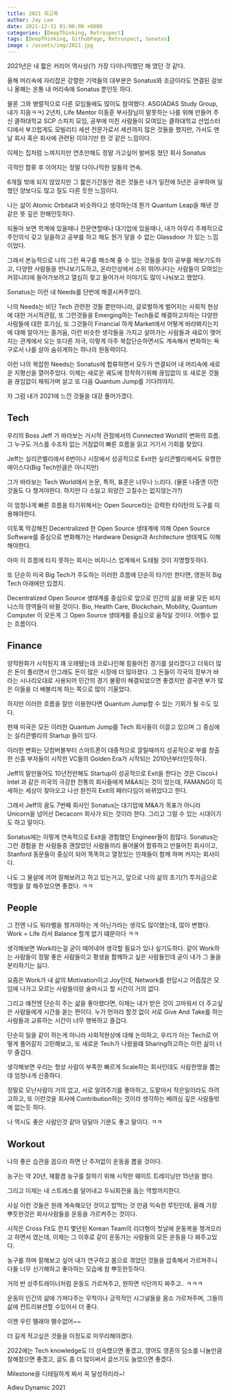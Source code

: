 ```yaml
---
title: 2021 회고록
author: Jay Lee
date: 2021-12-31 01:00:00 +0800
categories: [DeepThinking, Retrospect]
tags: [DeepThinking, GithubPage, Retrospect, Sonatus]
image : /assets/img/2021.jpg
---
```


2021년은 내 짧은 커리어 역사상(?) 가장 다이나믹했던 해 였던 것 같다.

올해 머리속에 자리잡은 강렬한 기억들의 대부분은 Sonatus와 조금이라도 연결된 걸보니 올해는 온통 내 머리속에 Sonatus 뿐인듯 하다. 

물론 그와 병렬적으로 다른 모임들에도 많이도 참여했다. ASG(ADAS Study Group, 내가 지음ㅋㅋ) 2년차, Life Mentor 이동훈 부사장님이 말못하는 나를 위해 만들어 주신 클하대학교 SCP 스피치 모임, 공부에 미친 사람들이 모여있는 클하대학교 산업스터디에서 부끄럽게도 모빌리티 세션 전문가로서 세션까지 많은 것들을 했지만, 가서도 맨날 회사 혹은 회사에 관련된 이야기만 한 것 같은 느낌이다. 

이제는 집처럼 느껴지지만 연초만해도 정말 가고싶어 발버둥 쳤던 회사 Sonatus

극적인 합류 후 이어지는 정말 다이나믹한 일들의 연속.

6개월 밖에 되지 않았지만 그 짧은기간동안 겪은 것들은 내가 일전에 5년은 공부하며 일했던 양보다도 많고 질도 다른 듯한 느낌이다.

나는 삶이 Atomic Orbital과 비슷하다고 생각하는데 뭔가 Quantum Leap을 해낸 것 같은 뜻 깊은 한해인듯하다.

되돌아 보면 학계에 있을때나 전문연할때나 대기업에 있을때나, 내가 아무리 주체적으로 주인의식 갖고 일을하고 공부를 하고 해도 뭔가 닿을 수 없는 Glassdoor 가 있는 느낌이었다.

그래서 본능적으로 나의 그런 욕구를 해소해 줄 수 있는 것들을 찾아 공부를 해보기도하고, 다양한 사람들을 만나보기도하고, 온라인상에서 소위 뛰어나다는 사람들이 모여있는 커뮤니티에 들어가보려고 열심히 찾고 들어가서 이야기도 많이 나눠보고 했었다. 

Sonatus는 이런 내 Needs를 단번에 해결시켜주었다. 

나의 Needs는 비단 Tech 관련한 것들 뿐만아니라,  글로벌하게 벌어지는 사회적 현상에 대한 거시적관점, 또 그런것들을 Emerging하는 Tech들로 해결하고자하는 다양한 사람들에 대한 호기심, 또 그것들이 Financial 하게 Market에서 어떻게 바라봐지는지에 대해 알아가는 즐거움, 이런 비슷한 생각들을 가지고 살아가는 사람들과 새로이 맺어지는 관계에서 오는 또다른 자극, 이렇게 아주 복잡단순하면서도 계속해서 변화하는 욕구로서 나를 살아 숨쉬게하는 하나의 원동력이다.

이런 나의 복잡한 Needs는 Sonatus에 합류하면서 모두가 연결되어 내 머리속에 새로운 지평선을 열어주었다. 이제는 새로운 궤도에 정착하기위해 끊임없이 또 새로운 것들을 끊임없이 채워가며 살고 또 다음 Quantum Jump를 기다려야지.

자 그럼 내가 2021에 느낀 것들을 대강 풀어가겠다.

## Tech

우리의 Boss Jeff 가 바라보는 거시적 관점에서의 Connected World의 변화의 흐름. 그 누구도 거스를 수조차 없는 거침없이 빠른 흐름을 읽고 거기서 기회를 찾았다.  

Jeff는 실리콘벨리에서 6번이나 시장에서 성공적으로 Exit한 실리콘벨리에서도 유명한 에이스다(Big Tech만큼은 아니지만) 

그가 바라보는 Tech World에서 논문, 특허, 표준은 너무나 느리다. (물론 나중엔 이런것들도 다 챙겨야한다. 하지만 다 소잃고 외양간 고칠수는 없지않는가?)

이 엄청나게 빠른 흐름을 타기위해서는 Open Source라는 강력한 타이탄의 도구를 이용해야한다. 

이토록 막강해진 Decentralized 한 Open Source 생태계에 의해 Open Source Software를 중심으로 변화해가는 Hardware Design과 Architecture 생태계도 이해해야한다.  

아마 이 흐름에 타지 못하는 회사는 비지니스 업계에서 도태될 것이 자명할듯하다.

또 단순히 미국 Big Tech가 주도하는 이러한 흐름에 단순히 타기만 한다면, 영원히 Big Tech 아래에만 있겠지.

Decentralized Open Source 생태계를 중심으로 앞으로 인간의 삶을 바꿀 모든 비지니스의 영역들이 바뀔 것이다. Bio, Health Care, Blockchain, Mobility, Quantum Computer 이 모든게 그 Open Source 생태계를 중심으로 움직일 것이다. 어쩔수 없는 흐름이다.

## Finance

양적완화가 시작된지 꽤 오래됐는데 코로나인해 힘들어진 경기를 살리겠다고 더욱더 많은 돈이 풀리면서 안그래도 돈이 많은 시장에 더 많아졌다. 그 돈들이 각국의 정부가 바라는 시나리오대로 사용되어 민간의 경기 불황이 해결되었으면 좋겠지만 결국엔 부가 많은 이들을 더 배불리게 하는 쪽으로 많이 기울었다.

하지만 이러한 흐름을 잘만 이용한다면 Quantum Jump할 수 있는 기회가 될 수도 있다. 

현재 미국은 모든 이러한 Quantum Jump를 Tech 회사들이 이끌고 있으며 그 중심에는 실리콘벨리의 Startup 들이 있다. 

이러한 변화는 닷컴버블부터 스마트폰이 대중적으로 깔릴때까지 성공적으로 부를 창출한 신흥 부자들이 시작한 VC들의 Golden Era가 시작되는 2010년부터인듯하다.  

Jeff의 말만들어도 10년전만해도 Startup이 성공적으로 Exit을 한다는 것은 Cisco나 Intel 과 같은 미국의 극강한 전통의 회사들에게 M&A되는 것이 었는데, FAMANG이 득세하는 세상이 찾아오고 나선 완전히 Exit의 패러다임이 바뀌었다고 한다.

그래서 Jeff의 꿈도 7번째 회사인 Sonatus는 대기업에 M&A가 목표가 아니라 Unicorn을 넘어선 Decacorn 회사가 되는 것이라 한다. 그리고 그럴 수 있는 시대이기도 하고 말이다.

Sonatus에는 이렇게 연속적으로 Exit을 경험했던 Engineer들이 참많다.  Sonatus는 그런 경험을 한 사람들중 괜찮았던 사람들끼리 물어물어 합류하고 만들어진 회사이고, Stanford 동문들이 중심이 되어 똑똑하고 열정있는 인재들이 함께 하며 커지는 회사이다. 

나도 그 물살에 끼어 잘해보려고 하고 있는거고, 앞으로 나의 삶의 초기(?) 투자금으로 역할을 잘 해주었으면 좋겠다. ㅋㅋ 

## People

그 전엔 나도 워라벨을 챙겨야하는 게 아닌가라는 생각도 많이했는데, 많이 변했다. Work = Life 라서 Balance 할게 없기 떄문이다 ㅋㅋ

생각해보면 Work라는걸 굳이 떼어내어 생각할 필요가 있나 싶기도하다. 같이 Work하는 사람들이 정말 좋은 사람들이고 평생을 함께하고 싶은 사람들인데 굳이 내가 그 둘을 분리하기는 싫다.

요즘은 Work가 내 삶의 Motivation이고 Joy인데, Network를 한답시고 어줍잖은 모임에 나가고 모르는 사람들이랑 술마시고 할 시간이 거의 없다.

그리고 예전엔 단순히 주는 삶을 좋아했다면, 이제는 내가 받은 것이 고마워서 더 주고싶은 사람들에게 시간을 쏟는 편이다. 누가 먼저라 할것 없이 서로 Give And Take를 하는 사람들과 교류하는 시간이 너무 행복하고 즐겁다.

단순히 일을 같이 하는게 아니라 사회적현상에 대해 논의하고, 우리가 아는 Tech로 어떻게 풀어갈지 고민해보고, 또 새로운 Tech가 나왔을떄 Sharing하고하는 이런 삶이 너무 즐겁다.

생각해보면 우리는 항상 사람이 부족한 빠르게 Scale하는 회사인데도 사람한명을 뽑는데 엄청나게 신중하다.

정말로 모난사람이 거의 없고, 서로 알려주기를 좋아하고, 도맡아서 작은일이라도 하려고하고, 또 이런것을 회사에 Contribution하는 것이라 생각하는 배려심 깊은 사람들밖에 없는듯 하다. 

나 역시도 좋은 사람인것 같아 덩달아 기분도 좋고 말이다. ㅋㅋ

## Workout

나의 좋은 습관을 꼽으라 하면 난 주저없이 운동을 뽑을 것이다.

농구는 약 20년, 재활겸 농구를 잘하기 위해 시작한 웨이트 트레이닝만 15년을 했다.

그리고 이제는 내 스트레스를 덜어내고 두뇌회전을 돕는 역할까지한다. 

사실 이런 것들은 원래 계속해오던 것이고 밥먹는 것 만큼 익숙한 루틴인데, 올해 가장 뿌듯한것은 회사사람들을 운동을 가르켜주는 것이다. 

시작은 Cross Fit도 한지 몇년된 Korean Team의 리더형이 첫날에 운동복을 챙겨오라고 하면서 였는데, 이제는 그 이후로 같이 운동가는 사람들의 모든 운동을 다 봐주고있다. 

농구를 하며 잘해보고 싶어 내가 연구하고 몸으로 겪었던 것들을 압축해서 가르쳐주니 다들 너무 신기해하고 좋아하는 모습에 참 뿌듯한듯하다. 

거의 반 상주트레이너처럼 운동도 가르쳐주고, 원하면 식단까지 짜주고.. ㅋㅋㅋ

운동이 인간의 삶에 가져다주는 무척이나 긍적적인 시그널들을 몸소 가르쳐주며, 그들의 삶에 컨트리뷰션할 수있어서 더 좋다.

이젠 우린 뗄래야 뗄수없어~~

더 길게 적고싶은 것들을 이정도로 마무리해야겠다.

2022에는 Tech knowledge도 더 성숙했으면 좋겠고, 영어도 영혼의 담소를 나눌만큼 잘해졌으면 좋겠고, 글도 좀 더 많이써서 글쓰기도 늘었으면 좋겠다.

Milestone을 디테일하게 짜서 꼭 달성하리라~!

Adieu Dynamic 2021